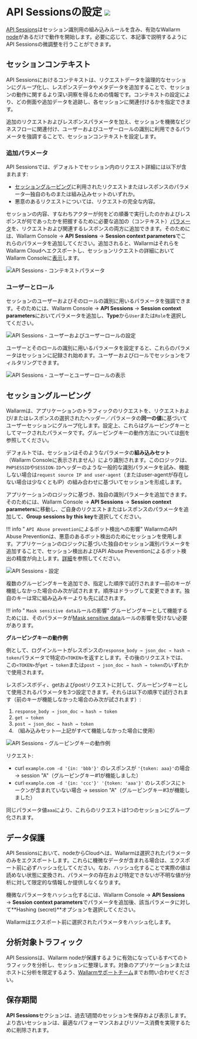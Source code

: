 # API Sessionsの設定 <a href="../../about-wallarm/subscription-plans/#waap-and-advanced-api-security"><img src="../../images/api-security-tag.svg" style="border: none;"></a>

[API Sessions](overview.md)はセッション識別用の組み込みルールを含み、有効なWallarm [node](../about-wallarm/overview.md#how-wallarm-works)があるだけで動作を開始します。必要に応じて、本記事で説明するようにAPI Sessionsの微調整を行うことができます。

## セッションコンテキスト

API Sessionsにおけるコンテキストは、リクエストデータを論理的なセッションにグループ化し、レスポンスデータやメタデータを追加することで、セッションの動作に関するより深い洞察を得るための情報です。コンテキストの設定により、どの側面や追加データを追跡し、各セッションに関連付けるかを指定できます。

追加のリクエストおよびレスポンスパラメータを加え、セッションを機微なビジネスフローに関連付け、ユーザーおよびユーザーロールの識別に利用できるパラメータを強調することで、セッションコンテキストを設定します。

### 追加パラメータ

API Sessionsでは、デフォルトでセッション内のリクエスト詳細には以下が含まれます: 

* [セッショングルーピング](#session-grouping)に利用されたリクエストまたはレスポンスのパラメータ―独自のものまたは組み込みセットのいずれか。
* 悪意のあるリクエストについては、リクエストの完全な内容。

セッションの内容、すなわちアクターが何をどの順番で実行したのかおよびレスポンスが何であったかを把握するために必要な追加の（コンテキスト）[パラメータ](../user-guides/rules/request-processing.md)を、リクエストおよび関連するレスポンスの両方に追加できます。そのためには、Wallarm Console → **API Sessions** → **Session context parameters**でこれらのパラメータを追加してください。追加されると、WallarmはそれらをWallarm Cloudへエクスポートし、セッションリクエストの詳細においてWallarm Consoleに[表示](#data-protection)します。

![API Sessions - コンテキストパラメータ](../images/api-sessions/api-sessions-context-parameters.png)

<!--### 機微なビジネスフロー

セッションを機微なビジネスフローに関連付けることができます。そのためには、Wallarm Console → **API Sessions** → **Session context parameters**において、パラメータを追加し、**Context**を選択してください。

![API Sessions - sensitive business flows](../images/api-sessions/api-sessions-sbf-select.png)
-->

### ユーザーとロール

セッションのユーザーおよびそのロールの識別に用いるパラメータを強調できます。そのためには、Wallarm Console → **API Sessions** → **Session context parameters**においてパラメータを追加し、**Type**から`User`または`Role`を選択してください。

![API Sessions - ユーザーおよびユーザーロールの設定](../images/api-sessions/api-sessions-user-role-select.png)

ユーザーとそのロールの識別に用いるパラメータを設定すると、これらのパラメータはセッションに記録され始めます。ユーザーおよびロールでセッションをフィルタリングできます。

![API Sessions - ユーザーとユーザーロールの表示](../images/api-sessions/api-sessions-user-role-display.png)

## セッショングルーピング

Wallarmは、アプリケーションのトラフィックのリクエストを、リクエストおよび/またはレスポンスの選択されたヘッダー／パラメータの**同一の値**に基づいてユーザーセッションにグループ化します。設定上、これらはグルーピングキーとしてマークされたパラメータです。グルーピングキーの動作方法については[例](#grouping-keys-example)を参照してください。

デフォルトでは、セッションはそのようなパラメータの**組み込みセット**（Wallarm Consoleに表示されません）により識別されます。このロジックは、`PHPSESSID`や`SESSION-ID`ヘッダーのような一般的な識別パラメータを試み、機能しない場合は`request source IP and user-agent`（またはuser-agentが存在しない場合は少なくともIP）の組み合わせに基づいてセッションを形成します。

アプリケーションのロジックに基づき、独自の識別パラメータを追加できます。そのためには、Wallarm Console → **API Sessions** → **Session context parameters**に移動し、ご自身のリクエストまたはレスポンスのパラメータを追加して、**Group sessions by this key**を選択してください。

!!! info " `API Abuse prevention`によるボット検出への影響"
    WallarmのAPI Abuse Preventionは、悪意のあるボット検出のためにセッションを使用します。アプリケーションのロジックに基づいた独自のセッション識別パラメータを追加することで、セッション検出およびAPI Abuse Preventionによるボット検出の精度が向上します。[詳細](overview.md#api-sessions-and-api-abuse-prevention)を参照してください。

![API Sessions - 設定](../images/api-sessions/api-sessions-settings.png)

複数のグルーピングキーを追加でき、指定した順序で試行されます―前のキーが機能しなかった場合のみ次が試されます。順序はドラッグして変更できます。独自のキーは常に組み込みキーよりも先に試されます。

!!! info " `Mask sensitive data`ルールの影響"
    グルーピングキーとして機能するためには、そのパラメータが[Mask sensitive data](../user-guides/rules/sensitive-data-rule.md)ルールの影響を受けない必要があります。

<a name="grouping-keys-example"></a>**グルーピングキーの動作例**

例として、ログインルートがレスポンスの`response_body → json_doc → hash → token`パラメータで特定の`<TOKEN>`を返すとします。その後のリクエストでは、この`<TOKEN>`が`get → token`または`post → json_doc → hash → token`のいずれかで使用されます。

レスポンスボディ、getおよびpostリクエストに対して、グルーピングキーとして使用されるパラメータを3つ設定できます。それらは以下の順序で試行されます（前のキーが機能しなかった場合のみ次が試されます）:

1. `response_body → json_doc → hash → token`
2. `get → token`
3. `post → json_doc → hash → token`
4. （組み込みセット―上記がすべて機能しなかった場合に使用）

![API Sessions - グルーピングキーの動作例](../images/api-sessions/api-sessions-grouping-keys.png)

リクエスト:

* curl `example.com -d '{in: 'bbb'}'` のレスポンスが `'{token: aaa}'`の場合 → session "A"（グルーピングキー#1が機能しました）
* curl `example.com -d '{in: 'ccc'}' '{token: 'aaa'}'` のレスポンスにトークンが含まれていない場合 → session "A"（グルーピングキー#3が機能しました）

同じパラメータ値`aaa`により、これらのリクエストは1つのセッションにグループ化されます。

## データ保護

API Sessionsにおいて、nodeからCloudへは、Wallarmは選択されたパラメータのみをエクスポートします。これらに機微なデータが含まれる場合は、エクスポート前に必ずハッシュ化してください。なお、ハッシュ化することで実際の値は読めない状態に変換され、パラメータの存在および特定できないが不明な値が分析に対して限定的な情報しか提供しなくなります。

機微なパラメータをハッシュ化するには、Wallarm Console → **API Sessions** → **Session context parameters**でパラメータを追加後、該当パラメータに対して**Hashing (secret)**オプションを選択してください。

Wallarmはエクスポート前に選択されたパラメータをハッシュ化します。

## 分析対象トラフィック

API Sessionsは、Wallarm nodeが保護するように有効になっているすべてのトラフィックを分析し、セッションに整理します。対象のアプリケーションまたはホストに分析を限定するよう、[Wallarmサポートチーム](mailto:support@wallarm.com)までお問い合わせください。

## 保存期間

**API Sessions**セクションは、過去1週間のセッションを保存および表示します。より古いセッションは、最適なパフォーマンスおよびリソース消費を実現するために削除されます。
